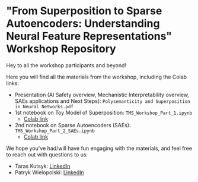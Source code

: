 # "From Superposition to Sparse Autoencoders: Understanding Neural Feature Representations" Workshop Repository

Hey to all the workshop participants and beyond!

Here you will find all the materials from the workshop, including the Colab links:

- Presentation (AI Safety overview, Mechanistic Interpretability overview, SAEs applications and Next Steps): `Polysemanticity and Superposition in Neural Networks.pdf`
- 1st notebook on Toy Model of Superposition: `TMS_Workshop_Part_1.ipynb`
    - [Colab link](https://colab.research.google.com/drive/1gP6xpxvUCNG1m1ygZKQ9NWR4UNhNqcl-?usp=sharing)
- 2nd notebook on Sparse Autoencoders (SAEs): `TMS_Workshop_Part_2_SAEs.ipynb`
    - [Colab link](https://colab.research.google.com/drive/1rnXAhT6_LTlof0uhY9FkofWC9Fa1469Z#scrollTo=XrC-3xBSDfFG)

We hope you've had/will have fun engaging with the materials, and feel free to reach out with questions to us:
- Taras Kutsyk: [LinkedIn](https://www.linkedin.com/in/taras-kutsyk-135006212/)
- Patryk Wielopolski: [LinkedIn](https://www.linkedin.com/in/patryk-wielopolski/)
